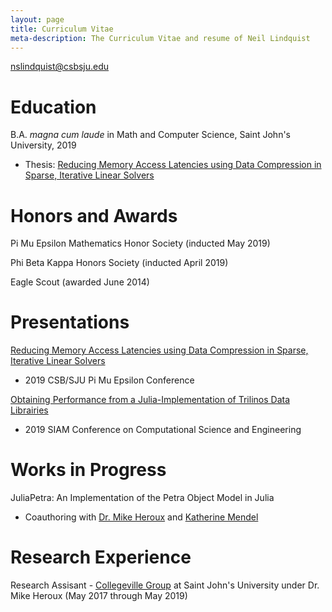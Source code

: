 ```yaml
---
layout: page
title: Curriculum Vitae
meta-description: The Curriculum Vitae and resume of Neil Lindquist
---
```


[nslindquist@csbsju.edu](mailto:nslindquist@csbsju.edu)

# Education

B.A. *magna cum laude* in Math and Computer Science, Saint John's University, 2019

* Thesis: [Reducing Memory Access Latencies using Data Compression in Sparse, Iterative Linear Solvers](https://github.com/neil-lindquist/Undergrad-Thesis/blob/master/thesis.pdf)

# Honors and Awards

Pi Mu Epsilon Mathematics Honor Society (inducted May 2019)

Phi Beta Kappa Honors Society (inducted April 2019)

Eagle Scout (awarded June 2014)

# Presentations

[Reducing Memory Access Latencies using Data Compression in Sparse, Iterative Linear Solvers](/files/2019-04-12-PMEslides.pdf)
 * 2019 CSB/SJU Pi Mu Epsilon Conference

[Obtaining Performance from a Julia-Implementation of Trilinos Data Librairies](https://www.pathlms.com/siam/courses/10878/sections/14368/video_presentations/127457)
 * 2019 SIAM Conference on Computational Science and Engineering

# Works in Progress

JuliaPetra: An Implementation of the Petra Object Model in Julia

* Coauthoring with [Dr. Mike Heroux](https://maherou.github.io/) and [Katherine Mendel](https://github.com/katmendy)

# Research Experience

Research Assisant - [Collegeville Group](http://github.com/Collegeville) at Saint John's University under Dr. Mike Heroux (May 2017 through May 2019)
